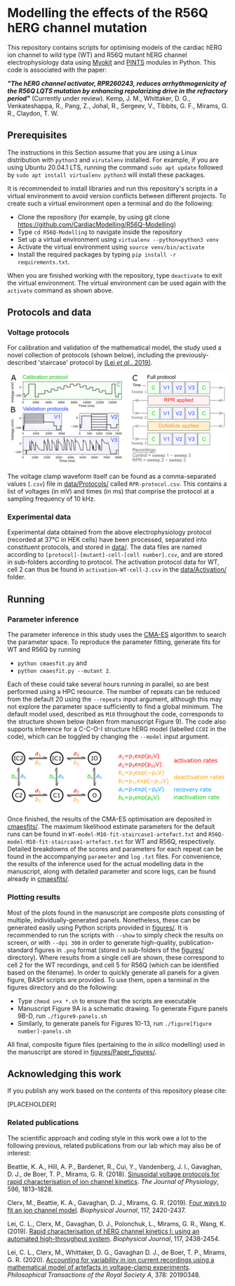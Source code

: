 # Modelling the effects of the R56Q hERG channel mutation

This repository contains scripts for optimising models of the cardiac hERG ion channel to wild type (WT) and R56Q mutant hERG channel electrophysiology data using [Myokit](http://myokit.org) and [PINTS](https://github.com/pints-team/pints) modules in Python.
This code is associated with the paper:

***"The hERG channel activator, RPR260243, reduces arrhythmogenicity of the R56Q LQTS mutation by enhancing repolarizing drive in the refractory period"*** (Currently under review). Kemp, J. M., Whittaker, D. G., Venkateshappa, R., Pang, Z., Johal, R., Sergeev, V., Tibbits, G. F., Mirams, G. R., Claydon, T. W.

## Prerequisites
The instructions in this Section assume that you are using a Linux distribution
with `python3` and `virutalenv` installed. For example, if you are using Ubuntu
20.04.1 LTS, running the command ```sudo apt update``` followed by ```sudo apt
install virtualenv python3``` will install these packages.

It is recommended to install libraries and run this repository's scripts in a virtual environment to avoid version conflicts between different projects. To create such a virtual environment open a terminal and do the following:
- Clone the repository (for example, by using git clone https://github.com/CardiacModelling/R56Q-Modelling)
- Type `cd R56Q-Modelling` to navigate inside the repository
- Set up a virtual environment using `virtualenv --python=python3 venv`
- Activate the virtual environment using `source venv/bin/activate`
- Install the required packages by typing `pip install -r requirements.txt`.

When you are finished working with the repository, type `deactivate` to exit the
virtual environment. The virtual environment can be used again with the
`activate` command as shown above.

## Protocols and data

### Voltage protocols

For calibration and validation of the mathematical model, the study used a novel collection of protocols (shown below), including the previously-described 'staircase' protocol by [(Lei _et al._, 2019)](https://www.sciencedirect.com/science/article/pii/S0006349519305971).

<img src="https://github.com/CardiacModelling/R56Q-modelling/blob/main/figures/Paper_figures/full-protocol.png">

The voltage clamp waveform itself can be found as a comma-separated values
(`.csv`) file in
[data/Protocols/](https://github.com/CardiacModelling/R56Q-modelling/tree/main/data/Protocols)
called `RPR-protocol.csv`. This contains a list of voltages (in mV) and times
(in ms) that comprise the protocol at a sampling frequency of 10 kHz.

### Experimental data

Experimental data obtained from the above electrophysiology protocol (recorded at 37°C in HEK cells) have been processed, separated into constituent protocols, and stored in [data/](https://github.com/CardiacModelling/R56Q-modelling/tree/main/data). The data files are named according to `[protocol]-[mutant]-cell-[cell number].csv`, and are stored in sub-folders according to protocol. The activation protocol data for WT, cell 2 can thus be found in `activation-WT-cell-2.csv` in the [data/Activation/](https://github.com/CardiacModelling/R56Q-modelling/blob/main/data/Activation) folder.

## Running

### Parameter inference

The parameter inference in this study uses the [CMA-ES](https://www.mitpressjournals.org/doi/abs/10.1162/106365603321828970) algorithm to search the parameter space. To reproduce the parameter fitting, generate fits for WT and R56Q by running
- `python cmaesfit.py` and
- `python cmaesfit.py --mutant 2`.

Each of these could take several hours running in parallel, so are best performed using a HPC resource. The number of repeats can be reduced from the default 20 using the `--repeats` input argument, although this may not explore the parameter space sufficiently to find a global minimum. The default model used, described as `M10` throughout the code, corresponds to the structure shown below (taken from manuscript Figure 9). The code also supports inference for a C-C-O-I structure hERG model (labelled `CCOI` in the code), which can be toggled by changing the `--model` input argument.

<img src="https://github.com/CardiacModelling/R56Q-modelling/blob/main/figures/Paper_figures/markov-chain.png">

Once finished, the results of the CMA-ES optimisation are deposited in [cmaesfits/](https://github.com/CardiacModelling/R56Q-modelling/tree/main/cmaesfits). The maximum likelihood estimate parameters for the default runs can be found in `WT-model-M10-fit-staircase1-artefact.txt` and `R56Q-model-M10-fit-staircase1-artefact.txt` for WT and R56Q, respectively. Detailed breakdowns of the scores and parameters for each repeat can be found in the accompanying `parameter` and `log` `.txt` files. For convenience, the results of the inference used for the actual modelling data in the manuscript, along with detailed parameter and score logs, can be found already in [cmaesfits/](https://github.com/CardiacModelling/R56Q-modelling/tree/main/cmaesfits).

### Plotting results

Most of the plots found in the manuscript are composite plots consisting of multiple, individually-generated panels. Nonetheless, these can be generated easily using Python scripts provided in [figures/](https://github.com/CardiacModelling/R56Q-modelling/tree/main/figures). It is recommended to run the scripts with `--show` to simply check the results on screen, _or_ with `--dpi 300` in order to generate high-quality, publication-standard figures in `.png` format (stored in sub-folders of the [figures/](https://github.com/CardiacModelling/R56Q-modelling/tree/main/figures) directory). Where results from a single cell are shown, these correspond to cell 2 for the WT recordings, and cell 5 for R56Q (which can be identified based on the filename). In order to quickly generate all panels for a given figure, BASH scripts are provided. To use them, open a terminal in the figures directory and do the following:

- Type `chmod u+x *.sh` to ensure that the scripts are executable
- Manuscript Figure 9A is a schematic drawing. To generate Figure panels 9B-D, run `./figure9-panels.sh`
- Similarly, to generate panels for Figures 10-13, run `./figure[figure number]-panels.sh`

All final, composite figure files (pertaining to the _in silico_ modelling) used in the manuscript are stored in [figures/Paper_figures/](https://github.com/CardiacModelling/R56Q-modelling/tree/main/figures/Paper_figures).

## Acknowledging this work

If you publish any work based on the contents of this repository please cite:

[PLACEHOLDER]

### Related publications

The scientific approach and coding style in this work owe a lot to the following previous, related publications from our lab which may also be of interest:

Beattie, K. A., Hill, A. P., Bardenet, R., Cui, Y., Vandenberg, J. I., Gavaghan, D. J., de Boer, T. P., Mirams, G. R.
(2018).
[Sinusoidal voltage protocols for rapid characterisation of ion channel kinetics](https://doi.org/10.1113/JP275733).
_The Journal of Physiology_, 596, 1813–1828.

Clerx, M., Beattie, K. A., Gavaghan, D. J., Mirams, G. R.
(2019).
[Four ways to fit an ion channel model](https://doi.org/10.1016/j.bpj.2019.08.001).
_Biophysical Journal_, 117, 2420-2437.

Lei, C. L., Clerx, M., Gavaghan, D. J., Polonchuk, L., Mirams, G. R., Wang, K.
(2019).
[Rapid characterisation of hERG channel kinetics I: using an automated high-throughput system](https://doi.org/10.1016/j.bpj.2019.07.029).
_Biophysical Journal_, 117, 2438-2454.

Lei, C. L., Clerx, M., Whittaker, D. G., Gavaghan D. J., de Boer, T. P., Mirams, G. R.
(2020).
[Accounting for variability in ion current recordings using a mathematical model of artefacts in voltage-clamp experiments](https://doi.org/10.1098/rsta.2019.0348).
_Philosophical Transactions of the Royal Society A_, 378: 20190348.
